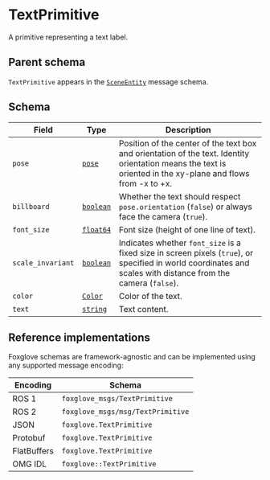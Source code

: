 # TextPrimitive

A primitive representing a text label.

## Parent schema

`TextPrimitive` appears in the [`SceneEntity`](./scene-entity.md) message schema.

## Schema

| Field             | Type                                     | Description                                                                                                                                                    |
| ----------------- | ---------------------------------------- | -------------------------------------------------------------------------------------------------------------------------------------------------------------- |
| `pose`            | [`pose`](./pose.md)                      | Position of the center of the text box and orientation of the text. Identity orientation means the text is oriented in the xy-plane and flows from -x to +x.   |
| `billboard`       | [`boolean`](./built-in-types.md#boolean) | Whether the text should respect `pose.orientation` (`false`) or always face the camera (`true`).                                                               |
| `font_size`       | [`float64`](./built-in-types.md#float64) | Font size (height of one line of text).                                                                                                                        |
| `scale_invariant` | [`boolean`](./built-in-types.md#boolean) | Indicates whether `font_size` is a fixed size in screen pixels (`true`), or specified in world coordinates and scales with distance from the camera (`false`). |
| `color`           | [`Color`](./color.md)                    | Color of the text.                                                                                                                                             |
| `text`            | [`string`](./built-in-types.md#string)   | Text content.                                                                                                                                                  |

## Reference implementations

Foxglove schemas are framework-agnostic and can be implemented using any supported message encoding:

| Encoding    | Schema                            |
| ----------- | --------------------------------- |
| ROS 1       | `foxglove_msgs/TextPrimitive`     |
| ROS 2       | `foxglove_msgs/msg/TextPrimitive` |
| JSON        | `foxglove.TextPrimitive`          |
| Protobuf    | `foxglove.TextPrimitive`          |
| FlatBuffers | `foxglove.TextPrimitive`          |
| OMG IDL     | `foxglove::TextPrimitive`         |
